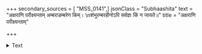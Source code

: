 +++
secondary_sources = [ "MSS_0141",]
jsonClass = "Subhaashita"
text = "अक्षराणि परीक्ष्यन्ताम् अम्बराडम्बरेण किम्।  \nशंभुरम्बरहीनोऽपि सर्वज्ञः किं न जायते॥"
title = "अक्षराणि परीक्ष्यन्ताम्"

+++

<details><summary>Text</summary>

अक्षराणि परीक्ष्यन्ताम् अम्बराडम्बरेण किम्।  
शंभुरम्बरहीनोऽपि सर्वज्ञः किं न जायते॥
</details>
